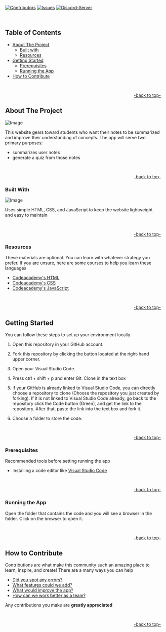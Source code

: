 <a name="readme-top"></a>


[![Contributors][contributors-shield]][contributors-url]
[![Issues][issues-shield]][issues-url]
[![Discord-Server][discord-shield]][discord-url]


<!-- Logo -->
<br />

<!-- shortcuts -->
## Table of Contents
- [ About The Project](#about-the-project)
  - [ Built with](#built-with)
  - [ Resources](#resources)
- [ Getting Started](#getting-started)
  - [ Prerequisites](#prerequisites)
  - [ Running the App](#running-the-app)
- [ How to Contribute](#how-to-contribute)

<br>
<p align="right"><a href="#readme-top">-back to top-</a></p>


## About The Project
![Image](https://github.com/STEM-E-Youth-Career-Development-Program/app-7/assets/154091778/8b945447-424d-4575-b09b-f560b043c25c)

This website gears toward students who want their notes to be summarized and improve their understanding of concepts. The app will serve two primary purposes: 
  - summarizes user notes
  - generate a quiz from those notes

<br>
<p align="right"><a href="#readme-top">-back to top-</a></p>

### Built With
![Image](https://github.com/STEM-E-Youth-Career-Development-Program/app-7/assets/154091778/aa59839b-1c17-4c06-bf96-6eafebb2f35e)

Uses simple HTML, CSS, and JavaScript to keep the website lightweight and easy to maintain

<br>
<p align="right"><a href="#readme-top">-back to top-</a></p>

### Resources

These materials are optional. You can learn with whatever strategy you prefer. If you are unsure, here are some courses to help you learn these languages

  - [Codeacademy's HTML](https://www.codecademy.com/learn/learn-html)
  - [Codeacademy's CSS](https://www.codecademy.com/learn/learn-css)
  - [Codeacademy's JavaScript](https://www.codecademy.com/enrolled/courses/introduction-to-javascript)


<br>
<p align="right"><a href="#readme-top">-back to top-</a></p>


## Getting Started

You can follow these steps to set up your environment locally
1. Open this repository in your GitHub account.

2. Fork this repository by clicking the button located at the right-hand upper corner. 

3. Open your Visual Studio Code.

4. Press ctrl + shift + p and enter Git: Clone in the text box

5. If your GitHub is already linked to Visual Studio Code, you can directly choose a repository to clone (Choose the repository you just created by forking). If it is not linked to Visual Studio Code already, go back to the repository click the Code button (Green), and get the link to the repository. After that, paste the link into the text box and fork it. 

6. Choose a folder to store the code. 

<br>
<p align="right"><a href="#readme-top">-back to top-</a></p>


### Prerequisites

Recommended tools before setting running the app

- Installing a code editor like <a href="https://code.visualstudio.com/">Visual Studio Code</a>


<br>
<p align="right"><a href="#readme-top">-back to top-</a></p>

### Running the App

Open the folder that contains the code and you will see a browser in the folder. Click on the browser to open it.

<br>
<p align="right"><a href="#readme-top">-back to top-</a></p>


## How to Contribute

Contributions are what make this community such an amazing place to learn, inspire, and create! There are a many ways you can help

- [Did you spot any errors?](https://github.com/STEM-E-Youth-Career-Development-Program/app-7/issues/new)
- [What features could we add?](https://github.com/STEM-E-Youth-Career-Development-Program/app-7/issues/new)
- [What would improve the app?](https://github.com/STEM-E-Youth-Career-Development-Program/app-7/issues/new) 
- [How can we work better as a team?](https://github.com/STEM-E-Youth-Career-Development-Program/app-7/issues/new)

Any contributions you make are **greatly appreciated**! 

<br>
<p align="right"><a href="#readme-top">-back to top-</a></p>


<!-- Links -->
[contributors-shield]: https://img.shields.io/github/contributors/STEM-E-Youth-Career-Development-Program/app-7.svg?style=for-the-badge

[contributors-url]: https://github.com/STEM-E-Youth-Career-Development-Program/app-7/graphs/contributors

[issues-shield]: https://img.shields.io/github/issues/STEM-E-Youth-Career-Development-Program/app-7.svg?style=for-the-badge
[issues-url]: https://github.com/STEM-E-Youth-Career-Development-Program/app-7/issues

[discord-shield]: https://img.shields.io/badge/dynamic/json?url=https%3A%2F%2Fdiscord.com%2Fapi%2Finvites%2FNKDkE52HhH%3Fwith_counts%3Dtrue&query=%24.approximate_presence_count&suffix=%20Online&style=for-the-badge&logo=Discord&logoColor=white&label=Discord&color=%235864f4

[discord-url]: https://discord.gg/2EuA82Xayg
